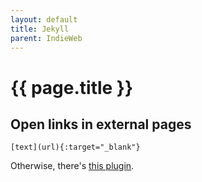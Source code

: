 ```yaml
---
layout: default
title: Jekyll
parent: IndieWeb
---
```


# {{ page.title }}

## Open links in external pages

`[text](url){:target="_blank"}`

Otherwise, there's [this plugin](https://github.com/keithmifsud/jekyll-target-blank).